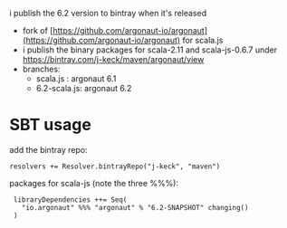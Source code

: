 i publish the 6.2 version to bintray when it's released

  * fork of [https://github.com/argonaut-io/argonaut](https://github.com/argonaut-io/argonaut) for scala.js
  * i publish the binary packages for scala-2.11 and scala-js-0.6.7 under https://bintray.com/j-keck/maven/argonaut/view
  * branches:
    - scala.js    : argonaut 6.1
    - 6.2-scala.js: argonaut 6.2


# SBT usage

add the bintray repo: 

    resolvers += Resolver.bintrayRepo("j-keck", "maven")

packages for scala-js (note the three %%%):

     libraryDependencies ++= Seq(
       "io.argonaut" %%% "argonaut" % "6.2-SNAPSHOT" changing()
     )
